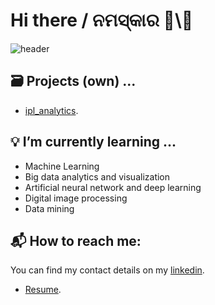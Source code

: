 # Hi there / ନମସ୍କାର   👋\🙏
![header](https://mukesh16.github.io/mukesh16/)

## 🗃️ Projects (own) ...
- [ipl_analytics](https://github.com/mukesh16/MTech/tree/ipl_analytics).

## 💡 I’m currently learning ...
- Machine Learning
- Big data analytics and visualization
- Artificial neural network and deep learning
- Digital image processing
- Data mining

## 📬 How to reach me:
You can find my contact details on my [linkedin](https://www.linkedin.com/in/mukesh-kumar-sahu/).
- [Resume](https://mukesh16.github.io/mukesh16/Mukesh_resume.pdf).
